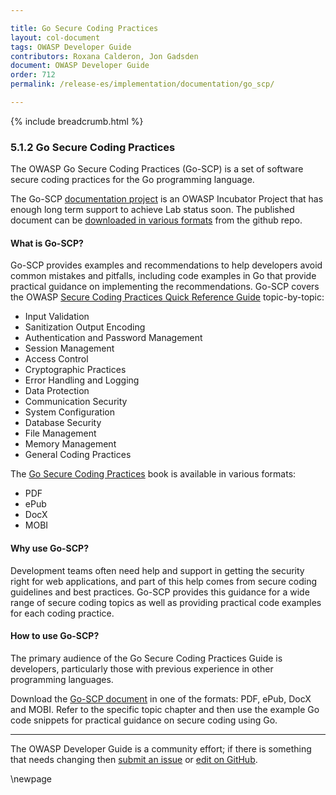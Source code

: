 ```yaml
---

title: Go Secure Coding Practices
layout: col-document
tags: OWASP Developer Guide
contributors: Roxana Calderon, Jon Gadsden
document: OWASP Developer Guide
order: 712
permalink: /release-es/implementation/documentation/go_scp/

---
```


{% include breadcrumb.html %}

### 5.1.2 Go Secure Coding Practices

The OWASP Go Secure Coding Practices (Go-SCP) is a set of software secure coding practices for the Go programming language.

The Go-SCP [documentation project][go-scp-project] is an OWASP Incubator Project
that has enough long term support to achieve Lab status soon.
The published document can be [downloaded in various formats][go-scp-download] from the github repo.

#### What is Go-SCP?

Go-SCP provides examples and recommendations to help developers avoid common mistakes and pitfalls,
including code examples in Go that provide practical guidance on implementing the recommendations.
Go-SCP covers the OWASP [Secure Coding Practices Quick Reference Guide][scp-qrf] topic-by-topic:

* Input Validation
* Sanitization Output Encoding
* Authentication and Password Management
* Session Management
* Access Control
* Cryptographic Practices
* Error Handling and Logging
* Data Protection
* Communication Security
* System Configuration
* Database Security
* File Management
* Memory Management
* General Coding Practices

The [Go Secure Coding Practices][go-scp-project] book is available in various formats:

* PDF
* ePub
* DocX
* MOBI

#### Why use Go-SCP?

Development teams often need help and support in getting the security right for web applications,
and part of this help comes from secure coding guidelines and best practices.
Go-SCP provides this guidance for a wide range of secure coding topics as well as providing practical code examples
for each coding practice.

#### How to use Go-SCP?

The primary audience of the Go Secure Coding Practices Guide is developers,
particularly those with previous experience in other programming languages.

Download the [Go-SCP document][go-scp-download] in one of the formats: PDF, ePub, DocX and MOBI.
Refer to the specific topic chapter and then use the example Go code snippets
for practical guidance on secure coding using Go.

----

The OWASP Developer Guide is a community effort; if there is something that needs changing
then [submit an issue][issue070102] or [edit on GitHub][edit070102].

[edit070102]: https://github.com/OWASP/www-project-developer-guide/blob/main/draft/07-implementation/01-documentation/02-go-scp.md
[go-scp-download]: https://github.com/OWASP/Go-SCP/tree/master/dist
[go-scp-project]: https://owasp.org/www-project-go-secure-coding-practices-guide/
[issue070102]: https://github.com/OWASP/www-project-developer-guide/issues/new?labels=content&template=request.md&title=Update:%2007-implementation/01-documentation/02-go-scp
[scp-qrf]: https://owasp.org/www-project-secure-coding-practices-quick-reference-guide/

\newpage
